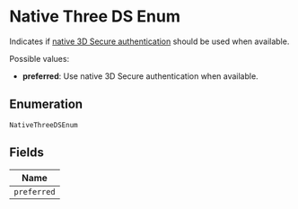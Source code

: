 
# Native Three DS Enum

Indicates if [native 3D Secure authentication](https://docs.adyen.com/online-payments/3d-secure/native-3ds2) should be used when available.

Possible values:

* **preferred**: Use native 3D Secure authentication when available.

## Enumeration

`NativeThreeDSEnum`

## Fields

| Name |
|  --- |
| `preferred` |

